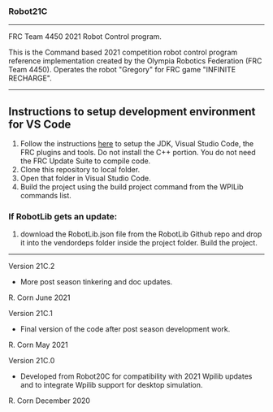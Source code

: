 ### Robot21C
----------------------------------------------------------------------------
FRC Team 4450 2021 Robot Control program.

This is the Command based 2021 competition robot control program reference implementation created by the Olympia Robotics Federation (FRC Team 4450). 
Operates the robot "Gregory" for FRC game "INFINITE RECHARGE".

----------------------------------------------------------------------------
## Instructions to setup development environment for VS Code
1) Follow the instructions [here](https://wpilib.screenstepslive.com/s/currentCS/m/java) to setup the JDK, Visual Studio Code, the FRC plugins and tools. Do not install the C++ portion. You do not need the FRC Update Suite to compile code.
2) Clone this repository to local folder.
3) Open that folder in Visual Studio Code.
4) Build the project using the build project command from the WPILib commands list.

### If RobotLib gets an update:
1) download the RobotLib.json file from the RobotLib Github repo and drop it into the vendordeps folder inside the project folder. Build the project.
****************************************************************************************************************
Version 21C.2

*   More post season tinkering and doc updates.

R. Corn
June 2021

Version 21C.1

*   Final version of the code after post season development work.

R. Corn
May 2021

Version 21C.0

*	Developed from Robot20C for compatibility with 2021 Wpilib updates and to integrate Wpilib support for
	desktop simulation.

R. Corn
December 2020
